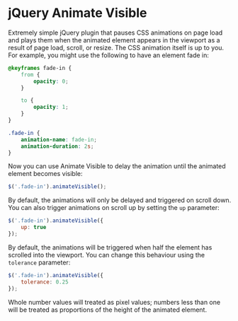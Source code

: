 # jQuery Animate Visible

Extremely simple jQuery plugin that pauses CSS animations on page load and plays them when the animated element appears in the viewport as a result of page load, scroll, or resize. The CSS animation itself is up to you. For example, you might use the following to have an element fade in:

~~~ css
@keyframes fade-in {
    from {
        opacity: 0;
    }

    to {
        opacity: 1;
    }
}

.fade-in {
    animation-name: fade-in;
    animation-duration: 2s;
}
~~~

Now you can use Animate Visible to delay the animation until the animated element becomes visible:

~~~ javascript
$('.fade-in').animateVisible();
~~~

By default, the animations will only be delayed and triggered on scroll down. You can also trigger animations on scroll up by setting the `up` parameter:

~~~ javascript
$('.fade-in').animateVisible({
    up: true
});
~~~

By default, the animations will be triggered when half the element has scrolled into the viewport. You can change this behaviour using the `tolerance` parameter:

~~~ javascript
$('.fade-in').animateVisible({
    tolerance: 0.25
});
~~~

Whole number values will treated as pixel values; numbers less than one will be treated as proportions of the height of the animated element.
